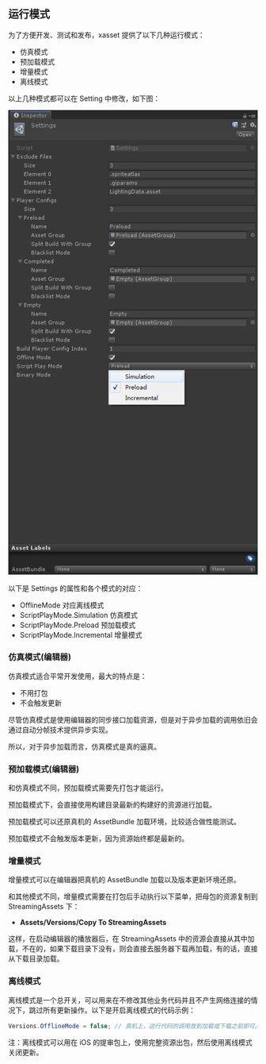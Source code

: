 <!-- docs/playmode.md -->
## 运行模式

为了方便开发、测试和发布，xasset 提供了以下几种运行模式：

- 仿真模式
- 预加载模式
- 增量模式
- 离线模式

以上几种模式都可以在 Setting 中修改，如下图：

![example-settings](res/example-settings.png)


以下是 Settings 的属性和各个模式的对应：

- OfflineMode 对应离线模式
- ScriptPlayMode.Simulation 仿真模式
- ScriptPlayMode.Preload 预加载模式
- ScriptPlayMode.Incremental 增量模式

### 仿真模式(编辑器)

仿真模式适合平常开发使用，最大的特点是：

- 不用打包
- 不会触发更新

尽管仿真模式是使用编辑器的同步接口加载资源，但是对于异步加载的调用依旧会通过自动分帧技术提供异步实现。

所以，对于异步加载而言，仿真模式是真的逼真。

### 预加载模式(编辑器)

和仿真模式不同，预加载模式需要先打包才能运行。

预加载模式下，会直接使用构建目录最新的构建好的资源进行加载。

预加载模式可以还原真机的 AssetBundle 加载环境，比较适合做性能测试。

预加载模式不会触发版本更新，因为资源始终都是最新的。

### 增量模式

增量模式可以在编辑器把真机的 AssetBundle 加载以及版本更新环境还原。

和其他模式不同，增量模式需要在打包后手动执行以下菜单，把母包的资源复制到 StreamingAssets 下：

- **Assets/Versions/Copy To StreamingAssets**

这样，在启动编辑器的播放器后，在 StreamingAssets 中的资源会直接从其中加载，不在的，如果下载目录下没有，则会直接去服务器下载再加载，有的话，直接从下载目录加载。

### 离线模式

离线模式是一个总开关，可以用来在不修改其他业务代码并且不产生网络连接的情况下，跳过所有更新操作。以下是开启离线模式的代码示例：

```c#
Versions.OfflineMode = false; // 真机上，这行代码的调用放到加载或下载之前即可。
```

注：离线模式可以用在 iOS 的提审包上，使用完整资源出包，然后使用离线模式关闭更新。